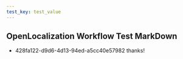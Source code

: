 ```yaml
---
test_key: test_value
---
```

## OpenLocalization Workflow Test MarkDown
* 428fa122-d9d6-4d13-94ed-a5cc40e57982 
thanks!